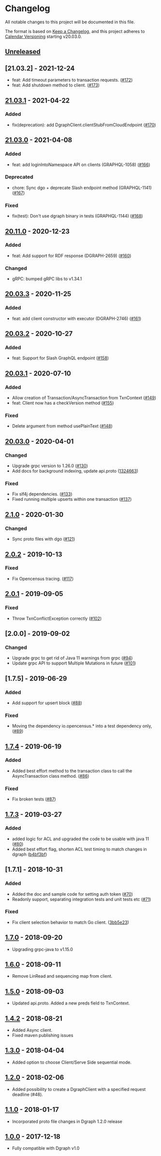 # Changelog
All notable changes to this project will be documented in this file.

The format is based on [Keep a Changelog](http://keepachangelog.com/en/1.1.0/),
and this project adheres to [Calendar Versioning](https://calver.org/) starting v20.03.0.

## [Unreleased]

## [21.03.2] - 2021-12-24

* feat: Add timeout parameters to transaction requests. ([#172])
* feat: Add shutdown method to client. ([#173])

[#172]: https://github.com/dgraph-io/dgraph4j/pull/172
[#173]: https://github.com/dgraph-io/dgraph4j/pull/173

## [21.03.1] - 2021-04-22
### Added
* fix(deprecation): add DgraphClient.clientStubFromCloudEndpoint ([#170])

[#170]: https://github.com/dgraph-io/dgraph4j/pull/170

## [21.03.0] - 2021-04-08
### Added
* feat: add loginIntoNamespace API on clients (GRAPHQL-1058) ([#166])
### Deprecated
* chore: Sync dgo + deprecate Slash endpoint method (GRAPHQL-1141) ([#167])
### Fixed
* fix(test): Don't use dgraph binary in tests (GRAPHQL-1144) ([#168])

[#166]: https://github.com/dgraph-io/dgraph4j/pull/166
[#167]: https://github.com/dgraph-io/dgraph4j/pull/167
[#168]: https://github.com/dgraph-io/dgraph4j/pull/168

## [20.11.0] - 2020-12-23
### Added
* feat: Add support for RDF response (DGRAPH-2659) ([#160])
### Changed
* gRPC: bumped gRPC libs to v1.34.1

[#160]: https://github.com/dgraph-io/dgraph4j/pull/160

## [20.03.3] - 2020-11-25
### Added
* feat: add client constructor with executor (DGRAPH-2746) ([#161])

[#161]: https://github.com/dgraph-io/dgraph4j/pull/161

## [20.03.2] - 2020-10-27
### Added
* feat: Support for Slash GraphQL endpoint ([#158])

[#158]: https://github.com/dgraph-io/dgraph4j/pull/158

## [20.03.1] - 2020-07-10
### Added
* Allow creation of Transaction/AsyncTransaction from TxnContext ([#149])
* feat: Client now has a checkVersion method ([#155])
### Fixed
* Delete argument from method usePlainText ([#148])

[#149]: https://github.com/dgraph-io/dgraph4j/pull/149
[#155]: https://github.com/dgraph-io/dgraph4j/pull/155
[#148]: https://github.com/dgraph-io/dgraph4j/pull/148

## [20.03.0] - 2020-04-01
### Changed
* Upgrade grpc version to 1.26.0 ([#130])
* Add docs for background indexing, update api.proto ([1324663])
### Fixed
* Fix slf4j dependencies. ([#133])
* Fixed running multiple upserts within one transaction ([#137])

[#130]: https://github.com/dgraph-io/dgraph4j/pull/130
[1324663]: https://github.com/dgraph-io/dgraph4j/commit/13246633dc87ab884beadf2ac239116890055b48
[#133]: https://github.com/dgraph-io/dgraph4j/pull/133
[#137]: https://github.com/dgraph-io/dgraph4j/pull/137

## [2.1.0] - 2020-01-30
### Changed
* Sync proto files with dgo ([#121])

[#121]: https://github.com/dgraph-io/dgraph4j/pull/121

## [2.0.2] - 2019-10-13
### Fixed
* Fix Opencensus tracing. ([#117])

[#117]: https://github.com/dgraph-io/dgraph4j/pull/117

## [2.0.1] - 2019-09-05
### Fixed
* Throw TxnConflictException correctly ([#102])

[#102]: https://github.com/dgraph-io/dgraph4j/pull/102

## [2.0.0] - 2019-09-02
### Changed
* Upgrade grpc to get rid of Java 11 warnings from grpc ([#94])
* Update grpc API to support Multiple Mutations in future ([#101])

[#94]: https://github.com/dgraph-io/dgraph4j/pull/94
[#101]: https://github.com/dgraph-io/dgraph4j/pull/101

## [1.7.5] - 2019-06-29
### Added
* Add support for upsert block ([#88])
### Fixed
* Moving the dependency io.opencensus.* into a test dependency only, ([#89])

[#88]: https://github.com/dgraph-io/dgraph4j/pull/88
[#89]: https://github.com/dgraph-io/dgraph4j/pull/89

## [1.7.4] - 2019-06-19
### Added
* Added best effort method to the transaction class to call the AsyncTransaction class method. ([#86])
### Fixed
* Fix broken tests ([#87])

[#86]: https://github.com/dgraph-io/dgraph4j/pull/86
[#87]: https://github.com/dgraph-io/dgraph4j/pull/87

## [1.7.3] - 2019-03-27
### Added
* added logic for ACL and upgraded the code to be usable with java 11 ([#80])
* Added best effort flag, shorten ACL test timing to match changes in dgraph ([b4bf3bf])

[#80]: https://github.com/dgraph-io/dgraph4j/pull/80
[b4bf3bf]: https://github.com/dgraph-io/dgraph4j/commit/b4bf3bf49d7f89f0bffd3a4929f42efbef9a5a31

## [1.7.1] - 2018-10-31
### Added
* Added the doc and sample code for setting auth token ([#70])
* Readonly support, separating integration tests and unit tests etc ([#71])
### Fixed
* Fix client selection behavior to match Go client. ([3bb5e23])

[#70]: https://github.com/dgraph-io/dgraph4j/pull/70
[#71]: https://github.com/dgraph-io/dgraph4j/pull/71
[3bb5e23]: https://github.com/dgraph-io/dgraph4j/commit/3bb5e23c6bcbfd7224a602aa34ef33c4c26c24f4

## [1.7.0] - 2018-09-20
* Upgrading grpc-java to v1.15.0

## [1.6.0] - 2018-09-11
* Remove LinRead and sequencing map from client.

## [1.5.0] - 2018-09-03
* Updated api.proto. Added a new preds field to TxnContext.

## [1.4.2] - 2018-08-21
* Added Async client.
* Fixed maven publishing issues

## [1.3.0] - 2018-04-04
* Added option to choose Client/Serve Side sequential mode.

## [1.2.0] - 2018-02-06
* Added possibility to create a DgraphClient with a specified request
  deadline (#48).

## [1.1.0] - 2018-01-17
* Incorporated proto file changes in Dgraph 1.2.0 release

## [1.0.0] - 2017-12-18
* Fully compatible with Dgraph v1.0

[Unreleased]: https://github.com/dgraph-io/dgraph4j/compare/v21.03.1...HEAD
[21.03.1]: https://github.com/dgraph-io/dgraph4j/compare/v21.03.0...v21.03.1
[21.03.0]: https://github.com/dgraph-io/dgraph4j/compare/v20.11.0...v21.03.0
[20.11.0]: https://github.com/dgraph-io/dgraph4j/compare/v20.03.3...v20.11.0
[20.03.3]: https://github.com/dgraph-io/dgraph4j/compare/v20.03.2...v20.03.3
[20.03.2]: https://github.com/dgraph-io/dgraph4j/compare/v20.03.1...v20.03.2
[20.03.1]: https://github.com/dgraph-io/dgraph4j/compare/v20.03.0...v20.03.1
[20.03.0]: https://github.com/dgraph-io/dgraph4j/compare/v2.1.0...v20.03.0
[2.1.0]: https://github.com/dgraph-io/dgraph4j/compare/v2.0.2...v2.1.0
[2.0.2]: https://github.com/dgraph-io/dgraph4j/compare/v2.0.1...v2.0.2
[2.0.1]: https://github.com/dgraph-io/dgraph4j/compare/v1.7.4...v2.0.1
[1.7.4]: https://github.com/dgraph-io/dgraph4j/compare/v1.7.3...v1.7.4
[1.7.3]: https://github.com/dgraph-io/dgraph4j/compare/v1.7.0...v1.7.3
[1.7.0]: https://github.com/dgraph-io/dgraph4j/compare/v1.6.0...v1.7.0
[1.7.0]: https://github.com/dgraph-io/dgraph4j/compare/v1.6.0...v1.7.0
[1.6.0]: https://github.com/dgraph-io/dgraph4j/compare/v1.5.0...v1.6.0
[1.5.0]: https://github.com/dgraph-io/dgraph4j/compare/v1.4.2...v1.5.0
[1.4.2]: https://github.com/dgraph-io/dgraph4j/compare/v1.3.0...v1.4.2
[1.3.0]: https://github.com/dgraph-io/dgraph4j/compare/v1.2.0...v1.3.0
[1.2.0]: https://github.com/dgraph-io/dgraph4j/compare/v1.1.0...v1.2.0
[1.1.0]: https://github.com/dgraph-io/dgraph4j/compare/v1.0.0...v1.1.0
[1.0.0]: https://github.com/dgraph-io/dgraph4j/tree/v1.0.0
